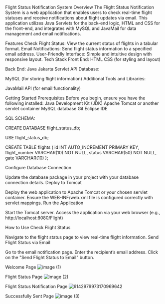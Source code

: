 Flight Status Notification System
Overview
The Flight Status Notification System is a web application that enables users to check real-time flight statuses and receive notifications about flight updates via email. This application utilizes Java Servlets for the back-end logic, HTML and CSS for the front-end, and integrates with MySQL and JavaMail for data management and email notifications.

Features
Check Flight Status: View the current status of flights in a tabular format.
Email Notifications: Send flight status information to a specified email address.
User-Friendly Interface: Simple and intuitive design with responsive layout.
Tech Stack
Front End:
HTML
CSS (for styling and layout)

Back End:
Java
Jakarta Servlet API
Database:

MySQL (for storing flight information)
Additional Tools and Libraries:

JavaMail API (for email functionality)

Getting Started
Prerequisites
Before you begin, ensure you have the following installed:
Java Development Kit (JDK)
Apache Tomcat or another servlet container
MySQL database
Git
Eclipse IDE

SQL SCHEMA:

CREATE DATABASE flight_status_db;

USE flight_status_db;

CREATE TABLE flights (
    id INT AUTO_INCREMENT PRIMARY KEY,
    flight_number VARCHAR(10) NOT NULL,
    status VARCHAR(50) NOT NULL,
    gate VARCHAR(10)
);

Configure Database Connection

Update the database package in your project with your database connection details.
Deploy to Tomcat

Deploy the web application to Apache Tomcat or your chosen servlet container.
Ensure the WEB-INF/web.xml file is configured correctly with servlet mappings.
Run the Application

Start the Tomcat server.
Access the application via your web browser (e.g., http://localhost:8080/Flight)

How to Use
Check Flight Status

Navigate to the flight status page to view real-time flight information.
Send Flight Status via Email

Go to the email notification page.
Enter the recipient’s email address.
Click on the "Send Flight Status to Email" button.

Welcome Page
![image (1)](https://github.com/user-attachments/assets/1be2ffcd-3008-4b9b-8f21-34bd3414209f)

Flight Status Page
![image (2)](https://github.com/user-attachments/assets/a93966f8-1acf-4b84-89a9-288570a858c7)

Flight Status Notification Page
![6142979973170969642](https://github.com/user-attachments/assets/25ad41d7-49d3-4d2a-9a43-2ff97dbaf29f)

Successfully Sent Page
![image (3)](https://github.com/user-attachments/assets/bb80c5af-ea39-43d1-af45-90265be7c686)


